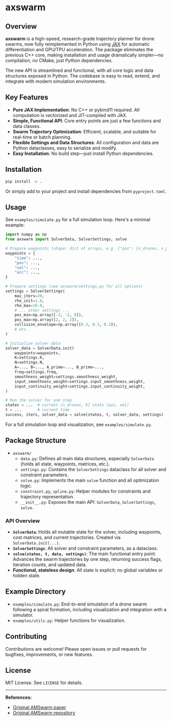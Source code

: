 # axswarm

## Overview

**axswarm** is a high-speed, research-grade trajectory planner for drone swarms, now fully reimplemented in Python using [JAX](https://github.com/google/jax) for automatic differentiation and GPU/TPU acceleration. The package eliminates the previous C++ core, making installation and usage dramatically simpler—no compilation, no CMake, just Python dependencies.

The new API is streamlined and functional, with all core logic and data structures exposed in Python. The codebase is easy to read, extend, and integrate with modern simulation environments.

## Key Features

- **Pure JAX Implementation**: No C++ or pybind11 required. All computation is vectorized and JIT-compiled with JAX.
- **Simple, Functional API**: Core entry points are just a few functions and data classes.
- **Swarm Trajectory Optimization**: Efficient, scalable, and suitable for real-time or batch planning.
- **Flexible Settings and Data Structures**: All configuration and data are Python dataclasses, easy to serialize and modify.
- **Easy Installation**: No build step—just install Python dependencies.

## Installation

```bash
pip install -e .
```

Or simply add to your project and install dependencies from `pyproject.toml`.

## Usage

See `examples/simulate.py` for a full simulation loop. Here's a minimal example:

```python
import numpy as np
from axswarm import SolverData, SolverSettings, solve

# Prepare waypoints (shape: dict of arrays, e.g. {"pos": [n_drones, n_points, 3], ...})
waypoints = {
    "time": ...,
    "pos": ...,
    "vel": ...,
    "acc": ...,
}

# Prepare settings (see axswarm/settings.py for all options)
settings = SolverSettings(
    max_iters=20,
    rho_init=1.0,
    rho_max=10.0,
    # ... other settings ...
    pos_min=np.array([-2, -2, 0]),
    pos_max=np.array([2, 2, 2]),
    collision_envelope=np.array([0.3, 0.3, 0.3]),
    # etc.
)

# Initialize solver data
solver_data = SolverData.init(
    waypoints=waypoints,
    K=settings.K,
    N=settings.N,
    A=..., B=..., A_prime=..., B_prime=...,
    freq=settings.freq,
    smoothness_weight=settings.smoothness_weight,
    input_smoothness_weight=settings.input_smoothness_weight,
    input_continuity_weight=settings.input_continuity_weight,
)

# Run the solver for one step
states = ...  # current [n_drones, 6] state (pos, vel)
t = ...       # current time
success, iters, solver_data = solve(states, t, solver_data, settings)
```

For a full simulation loop and visualization, see `examples/simulate.py`.

## Package Structure

- `axswarm/`
  - `data.py`: Defines all main data structures, especially `SolverData` (holds all state, waypoints, matrices, etc.).
  - `settings.py`: Contains the `SolverSettings` dataclass for all solver and constraint parameters.
  - `solve.py`: Implements the main `solve` function and all optimization logic.
  - `constraint.py`, `spline.py`: Helper modules for constraints and trajectory representation.
  - `__init__.py`: Exposes the main API: `SolverData`, `SolverSettings`, `solve`.

### API Overview

- **`SolverData`**: Holds all mutable state for the solver, including waypoints, cost matrices, and current trajectories. Created via `SolverData.init(...)`.
- **`SolverSettings`**: All solver and constraint parameters, as a dataclass.
- **`solve(states, t, data, settings)`**: The main functional entry point. Advances the swarm trajectories by one step, returning success flags, iteration counts, and updated data.
- **Functional, stateless design**: All state is explicit; no global variables or hidden state.

## Example Directory

- `examples/simulate.py`: End-to-end simulation of a drone swarm following a spiral formation, including visualization and integration with a simulator.
- `examples/utils.py`: Helper functions for visualization.

## Contributing

Contributions are welcome! Please open issues or pull requests for bugfixes, improvements, or new features.

## License

MIT License. See `LICENSE` for details.

---

**References:**
- [Original AMSwarm paper](https://arxiv.org/abs/2303.04856)
- [Original AMSwarm repository](https://github.com/utiasDSL/AMSwarm)